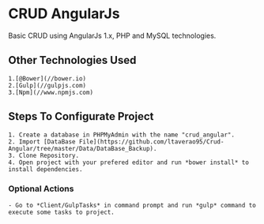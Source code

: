 # CRUD AngularJs
Basic CRUD using AngularJs 1.x, PHP and MySQL technologies.

## Other Technologies Used
    1.[@Bower](//bower.io)
    2.[Gulp](//gulpjs.com)
    3.[Npm](//www.npmjs.com)

## Steps To Configurate Project
    1. Create a database in PHPMyAdmin with the name "crud_angular".
    2. Import [DataBase File](https://github.com/ltaverao95/Crud-Angular/tree/master/Data/DataBase_Backup).
    3. Clone Repository.
    4. Open project with your prefered editor and run *bower install* to install dependencies.
### Optional Actions
    - Go to *Client/GulpTasks* in command prompt and run *gulp* command to execute some tasks to project.